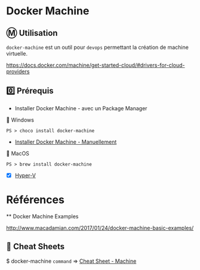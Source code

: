 # Docker Machine

## :m: Utilisation

`docker-machine` est un outil pour `devops` permettant la création de machine virtuelle.

https://docs.docker.com/machine/get-started-cloud/#drivers-for-cloud-providers


## :zero: Prérequis

* Installer Docker Machine - avec un Package Manager

:pushpin: Windows

```
PS > choco install docker-machine
```


* [Installer Docker Machine - Manuellement](https://docs.docker.com/v17.09/machine/install-machine/)   

:pushpin: MacOS

```
PS > brew install docker-machine
```

- [x] [Hyper-V](Hyper-Vmd)


# Références 

** Docker Machine Examples

http://www.macadamian.com/2017/01/24/docker-machine-basic-examples/


## :whale: Cheat Sheets

$ docker-machine `command` => [Cheat Sheet - Machine](http://files.zeroturnaround.com/pdf/zt_docker_cheat_sheet.pdf)



